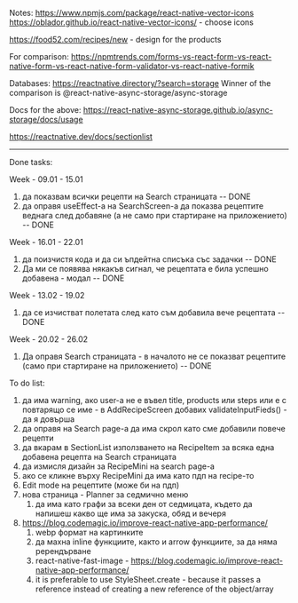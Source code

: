 Notes:
https://www.npmjs.com/package/react-native-vector-icons
https://oblador.github.io/react-native-vector-icons/ - choose icons

https://food52.com/recipes/new - design for the products

For comparison: https://npmtrends.com/forms-vs-react-form-vs-react-native-form-vs-react-native-form-validator-vs-react-native-formik 

Databases:
https://reactnative.directory/?search=storage
Winner of the comparison is @react-native-async-storage/async-storage

Docs for the above: https://react-native-async-storage.github.io/async-storage/docs/usage

https://reactnative.dev/docs/sectionlist



----------------------------------------------------------------------------------------------------------------------------------
Done tasks:

Week - 09.01 - 15.01
1) да показвам всички рецепти на Search страницата -- DONE
2) да оправя useEffect-a на SearchScreen-a да показва рецептите веднага след добавяне (а не само при стартиране на приложението) -- DONE
   
Week - 16.01 - 22.01
1) да поизчистя кода и да си ъпдейтна списъка със задачки -- DONE
2) Да ми се появява някакъв сигнал, че рецептата е била успешно добавена - модал -- DONE


Week - 13.02 - 19.02
1)  да се изчистват полетата след като съм добавила вече рецептата -- DONE

Week - 20.02 - 26.02
1)  Да оправя Search страницата - в началото не се показват рецептите (само при стартиране на приложението) -- DONE


To do list:
1) да има warning, ако user-a не е въвел title, products или steps или е с повтарящо се име - в AddRecipeScreen добавих validateInputFieds() - да я довърша
2) да оправя на Search page-a да има скрол като сме добавили повече рецепти
3) да вкарам в SectionList използването на RecipeItem за всяка една добавена рецепта на Search страницата
4) да измисля дизайн за RecipeMini на search page-a
5) ако се кликне върху RecipeMini да има като пдп на recipe-то
6) Edit mode на рецептите (може би на пдп)
7) нова страница - Planner за седмично меню
   1) да има като графи за всеки ден от седмицата, където да напишеш какво ще има за закуска, обяд и вечеря
8) https://blog.codemagic.io/improve-react-native-app-performance/
   1) webp формат на картинките
   2) да махна inline функциите, както и arrow функциите, за да няма ререндърване
   3) react-native-fast-image - https://blog.codemagic.io/improve-react-native-app-performance/
   4) it is preferable to use StyleSheet.create - because it passes a reference instead of creating a new reference of the object/array